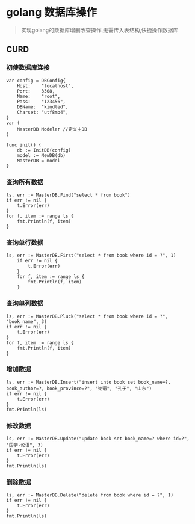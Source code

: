 # golang 数据库操作
> 实现golang的数据库增删改查操作,无需传入表结构,快捷操作数据库

## CURD

### 初使数据库连接
```
var config = DBConfig{
	Host:    "localhost",
	Port:    3308,
	Name:    "root",
	Pass:    "123456",
	DBName:  "kindled",
	Charset: "utf8mb4",
}
var (
	MasterDB Modeler //定义主DB
)

func init() {
	db := InitDB(config)
	model := NewDB(db)
	MasterDB = model
}
```

### 查询所有数据

```
ls, err := MasterDB.Find("select * from book")
if err != nil {
    t.Error(err)
}
for f, item := range ls {
    fmt.Println(f, item)
}
```

### 查询单行数据

```
ls, err := MasterDB.First("select * from book where id = ?", 1)
	if err != nil {
		t.Error(err)
	}
	for f, item := range ls {
		fmt.Println(f, item)
	}
```

### 查询单列数据

```
ls, err := MasterDB.Pluck("select * from book where id = ?", "book_name", 3)
if err != nil {
    t.Error(err)
}
for f, item := range ls {
    fmt.Println(f, item)
}
```

### 增加数据
```
ls, err := MasterDB.Insert("insert into book set book_name=?, book_author=?, book_province=?", "论语", "孔子", "山东")
if err != nil {
    t.Error(err)
}
fmt.Println(ls)
```


### 修改数据
```
ls, err := MasterDB.Update("update book set book_name=? where id=?", "国学-论语", 3)
if err != nil {
    t.Error(err)
}
fmt.Println(ls)
```


### 删除数据
```
ls, err := MasterDB.Delete("delete from book where id = ?", 1)
if err != nil {
    t.Error(err)
}
fmt.Println(ls)
```

